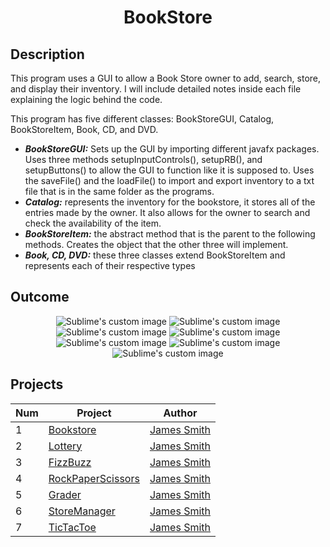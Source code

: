 <h1 align="center">BookStore</h1>

## Description
This program uses a GUI to allow a Book Store owner to add, search, store, and display their inventory. I will include
detailed notes inside each file explaining the logic behind the code.

This program has five different classes: BookStoreGUI, Catalog, BookStoreItem, Book, CD, and DVD.
 - **_BookStoreGUI:_** Sets up the GUI by importing different javafx packages. Uses three methods setupInputControls(), 
 setupRB(), and setupButtons() to allow the GUI to function like it is supposed to. Uses the saveFile() and the loadFile() 
 to import and export inventory to a txt file that is in the same folder as the programs.
 - **_Catalog:_** represents the inventory for the bookstore, it stores all of the entries made by the owner. It also allows 
for the owner to search and check the availability of the item. 
- **_BookStoreItem:_** the abstract method that is the parent to the following methods. Creates the object that the other three
will implement.
- **_Book, CD, DVD:_** these three classes extend BookStoreItem and represents each of their respective types 

## Outcome
<p align="center">
  <img src="https://user-images.githubusercontent.com/80684500/172482132-f464fb59-c15c-49ce-84eb-28a2f45cd1f0.JPG" alt="Sublime's custom image"/>
  <img src="https://user-images.githubusercontent.com/80684500/172482134-f5274622-9dcd-4417-b26e-772d94a0d019.JPG" alt="Sublime's custom image"/>
  <img src="https://user-images.githubusercontent.com/80684500/172482135-583b9a71-ee85-4433-85be-54ae0ce2ddb0.JPG" alt="Sublime's custom image"/>
  <img src="https://user-images.githubusercontent.com/80684500/172482136-c511aa35-927c-41c0-8fee-505b17b1ed53.JPG" alt="Sublime's custom image"/>
  <img src="https://user-images.githubusercontent.com/80684500/172483280-96f4f3aa-8d17-4c21-ad3b-6388ddf695cf.JPG" alt="Sublime's custom image"/>
  <img src="https://user-images.githubusercontent.com/80684500/172482138-488d260f-3072-438c-bcaa-61019c4c2520.JPG" alt="Sublime's custom image"/>
  <img src="https://user-images.githubusercontent.com/80684500/172482139-36c30ba3-2091-4102-89fb-5a625b8ddb33.JPG" alt="Sublime's custom image"/>
</p>

## Projects
|  Num  | Project                                                                                                 | Author                                            |
| ----- | ------------------------------------------------------------------------------------------------------- | --------------------------------------------------|
|   1   | [Bookstore](https://github.com/JamesSmith232/BookStore)                                                 | [James Smith](https://github.com/JamesSmith232)   |
|   2   | [Lottery](https://github.com/JamesSmith232/Lottery)                                                     | [James Smith](https://github.com/JamesSmith232)   |
|   3   | [FizzBuzz](https://github.com/JamesSmith232/FizzBuzz)                                                   | [James Smith](https://github.com/JamesSmith232)   |
|   4   | [RockPaperScissors](https://github.com/JamesSmith232/RockPaperScissors)                                 | [James Smith](https://github.com/JamesSmith232)   |
|   5   | [Grader](https://github.com/JamesSmith232/Grader)                                                       | [James Smith](https://github.com/JamesSmith232)   |
|   6   | [StoreManager](https://github.com/JamesSmith232/StoreManager)                                           | [James Smith](https://github.com/JamesSmith232)   |
|   7   | [TicTacToe](https://github.com/JamesSmith232/TicTacToe)                                                 | [James Smith](https://github.com/JamesSmith232)   |
